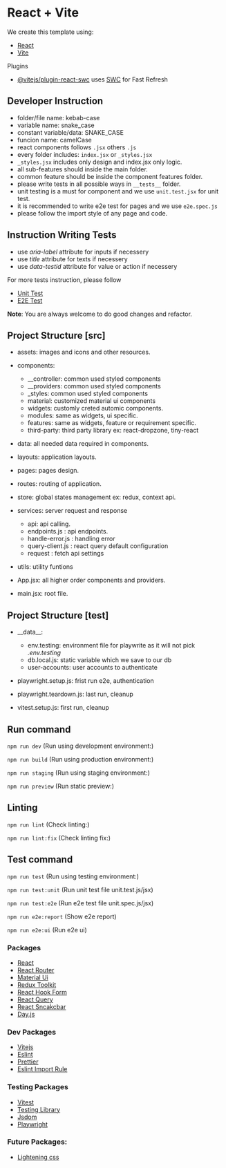 # React + Vite

We create this template using:

- [React](https://react.dev/)
- [Vite](https://vitejs.dev/)

Plugins

- [@vitejs/plugin-react-swc](https://github.com/vitejs/vite-plugin-react-swc) uses [SWC](https://swc.rs/) for Fast Refresh

## Developer Instruction

- folder/file name: kebab-case
- variable name: snake_case
- constant variable/data: SNAKE_CASE
- funcion name: camelCase
- react components follows `.jsx` others `.js`
- every folder includes: `index.jsx` or `_styles.jsx`
- `_styles.jsx` includes only design and index.jsx only logic.
- all sub-features should inside the main folder.
- common feature should be inside the component features folder.
- please write tests in all possible ways in `__tests__` folder.
- unit testing is a must for component and we use `unit.test.jsx` for unit test.
- it is recommended to write e2e test for pages and we use `e2e.spec.js`
- please follow the import style of any page and code.

## Instruction Writing Tests

- use _aria-label_ attribute for inputs if necessery
- use _title_ attribute for texts if necessery
- use _data-testid_ attribute for value or action if necessery

For more tests instruction, please follow

- [Unit Test](./test/learn-vitest.md)
- [E2E Test](./test/learn-playwright.md)

**Note**: You are always welcome to do good changes and refactor.

## Project Structure [src]

- assets: images and icons and other resources.
- components:

  - \_\_controller: common used styled components
  - \_\_providers: common used styled components
  - \_styles: common used styled components
  - material: customized material ui components
  - widgets: customly creted automic components.
  - modules: same as widgets, ui specific.
  - features: same as widgets, feature or requirement specific.
  - third-party: third party library ex: react-dropzone, tiny-react

- data: all needed data required in components.
- layouts: application layouts.
- pages: pages design.
- routes: routing of application.
- store: global states management ex: redux, context api.
- services: server request and response
  - api: api calling.
  - endpoints.js : api endpoints.
  - handle-error.js : handling error
  - query-client.js : react query default configuration
  - request : fetch api settings
- utils: utility funtions
- App.jsx: all higher order components and providers.
- main.jsx: root file.

## Project Structure [test]

- \_\_data\_\_:

  - env.testing: environment file for playwrite as it will not pick _.env.testing_
  - db.local.js: static variable which we save to our db
  - user-accounts: user accounts to authenticate

- playwright.setup.js: frist run e2e, authentication
- playwright.teardown.js: last run, cleanup
- vitest.setup.js: first run, cleanup

## Run command

`npm run dev` (Run using development environment:)

`npm run build` (Run using production environment:)

`npm run staging` (Run using staging environment:)

`npm run preview` (Run static preview:)

## Linting

`npm run lint` (Check linting:)

`npm run lint:fix` (Check linting fix:)

## Test command

`npm run test` (Run using testing environment:)

`npm run test:unit` (Run unit test file unit.test.js/jsx)

`npm run test:e2e` (Run e2e test file unit.spec.js/jsx)

`npm run e2e:report` (Show e2e report)

`npm run e2e:ui` (Run e2e ui)

### Packages

- [React](https://react.dev/)
- [React Router](https://reactrouter.com/)
- [Material Ui](https://mui.com/material-ui/)
- [Redux Toolkit](https://redux-toolkit.js.org/)
- [React Hook Form](https://react-hook-form.com/)
- [React Query](https://tanstack.com/query/v3/)
- [React Sncakcbar](https://notistack.com/)
- [Day.js](https://www.npmjs.com/package/dayjs)

### Dev Packages

- [Vitejs](https://vitejs.dev/)
- [Eslint](https://eslint.org/)
- [Prettier](https://prettier.io/)
- [Eslint Import Rule](https://www.npmjs.com/package/eslint-plugin-import)

### Testing Packages

- [Vitest](https://vitest.dev/)
- [Testing Library](https://testing-library.com/)
- [Jsdom](https://www.npmjs.com/package/jsdom)
- [Playwright](https://playwright.dev/)

### Future Packages:

- [Lightening css](https://lightningcss.dev/css-modules.html)
